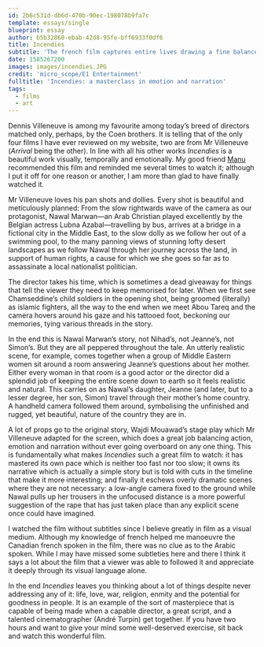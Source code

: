 ```yaml
---
id: 2b6c531d-db6d-470b-90ec-198078b9fa7c
template: essays/single
blueprint: essay
author: b5b32860-ebab-42d8-95fe-bff6933f0df6
title: Incendies
subtitle: 'The french film captures entire lives drawing a fine balance between drama and storytelling, never once going overboard. Spoilers are aplenty.'
date: 1585267200
images: images/incendies.JPG
credit: 'micro_scope/E1 Entertainment'
fulltitle: 'Incendies: a masterclass in emotion and narration'
tags:
  - films
  - art
---
```

Dennis Villeneuve is among my favourite among today’s breed of directors matched only, perhaps, by the Coen brothers. It is telling that of the only four films I have ever reviewed on my website, two are from Mr Villeneuve (*Arrival* being the other). In line with all his other works *Incendies* is a beautiful work visually, temporally and emotionally. My good friend [Manu](https://twitter.com/s_manu6314) recommended this film and reminded me several times to watch it; although I put it off for one reason or another, I am more than glad to have finally watched it.

Mr Villeneuve loves his pan shots and dollies. Every shot is beautiful and meticulously planned: From the slow rightwards wave of the camera as our protagonist, Nawal Marwan—an Arab Christian played excellently by the Belgian actress Lubna Azabal—travelling by bus, arrives at a bridge in a fictional city in the Middle East, to the slow dolly as we follow her out of a swimming pool, to the many panning views of stunning lofty desert landscapes as we follow Nawal through her journey across the land, in support of human rights, a cause for which we she goes so far as to assassinate a local nationalist politician.

The director takes his time, which is sometimes a dead giveaway for things that tell the viewer they need to keep memorised for later. When we first see Chamseddine’s child soldiers in the opening shot, being groomed (literally) as islamic fighters, all the way to the end when we meet Abou Tareq and the camera hovers around his gaze and his tattooed foot, beckoning our memories, tying various threads in the story.

In the end this is Nawal Marwan’s story, not Nihad’s, not Jeanne’s, not Simon’s. But they are all peppered throughout the tale. An utterly realistic scene, for example, comes together when a group of Middle Eastern women sit around a room answering Jeanne’s questions about her mother. Either every woman in that room is a good actor or the director did a splendid job of keeping the entire scene down to earth so it feels realistic and natural. This carries on as Nawal’s daughter, Jeanne (and later, but to a lesser degree, her son, Simon) travel through their mother’s home country. A handheld camera followed them around, symbolising the unfinished and rugged, yet beautiful, nature of the country they are in.

A lot of props go to the original story, Wajdi Mouawad’s stage play which Mr Villeneuve adapted for the screen, which does a great job balancing action, emotion and narration without ever going overboard on any one thing. This is fundamentally what makes *Incendies* such a great film to watch: it has mastered its own pace which is neither too fast nor too slow; it owns its narrative which is actually a simple story but is told with cuts in the timeline that make it more interesting; and finally it eschews overly dramatic scenes where they are not necessary: a low-angle camera fixed to the ground while Nawal pulls up her trousers in the unfocused distance is a more powerful suggestion of the rape that has just taken place than any explicit scene once could have imagined.

I watched the film without subtitles since I believe greatly in film as a visual medium. Although my knowledge of french helped me manoeuvre the Canadian french spoken in the film, there was no clue as to the Arabic spoken. While I may have missed some subtleties here and there I think it says a lot about the film that a viewer was able to followed it and appreciate it deeply through its visual language alone.

In the end *Incendies* leaves you thinking about a lot of things despite never addressing any of it: life, love, war, religion, enmity and the potential for goodness in people. It is an example of the sort of masterpiece that is capable of being made when a capable director, a great script, and a talented cinematographer (André Turpin) get together. If you have two hours and want to give your mind some well-deserved exercise, sit back and watch this wonderful film.

